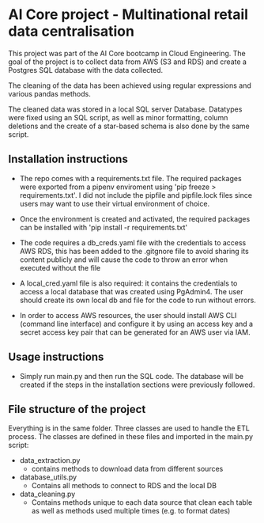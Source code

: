# AI Core project - Multinational retail data centralisation 

This project was part of the AI Core bootcamp in Cloud Engineering. 
The goal of the project is to collect data from AWS (S3 and RDS) and create a Postgres SQL database with the data collected. 

The cleaning of the data has been achieved using regular expressions and various pandas methods.

The cleaned data was stored in a local SQL server Database. Datatypes were fixed using an SQL script, as well as minor formatting, column deletions and the create of a star-based schema is also done by the same script.



## Installation instructions

- The repo comes with a requirements.txt file. The required packages were exported from a pipenv enviroment using 'pip freeze > requirements.txt'. 
I did not include the pipfile and pipfile.lock files since users may want to use their virtual environment of choice. 

- Once the environment is created and activated, the required packages can be installed with 'pip install -r requirements.txt'

- The code requires a db_creds.yaml file with the credentials to access AWS RDS, this has been added to the .gitgnore file to avoid sharing its content publicly and will cause the code to throw an error when executed without the file

- A local_cred.yaml file is also required: it contains the credentials to access a local database that was created using PgAdmin4. The user should create its own local db and file for the code to run without errors.

- In order to access AWS resources, the user should install AWS CLI (command line interface) and configure it by using an access key and a secret access key pair that can be generated for an AWS user via IAM. 

## Usage instructions

- Simply run main.py and then run the SQL code. The database will be created if the steps in the installation sections were previously followed. 

## File structure of the project

Everything is in the same folder.
Three classes are used to handle the ETL process. The classes are defined in these files and imported in the main.py script:

- data_extraction.py
  - contains methods to download data from different sources 
- database_utils.py
  - Contains all methods to connect to RDS and the local DB 
- data_cleaning.py
  - Contains methods unique to each data source that clean each table as well as methods used multiple times (e.g. to format dates)



